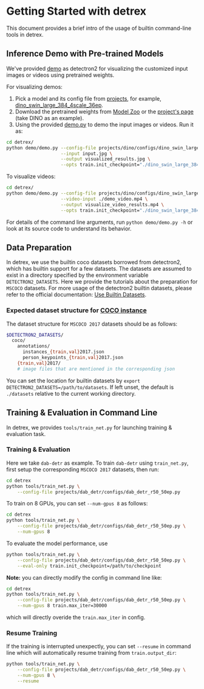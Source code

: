 # Getting Started with detrex
This document provides a brief intro of the usage of builtin command-line tools in detrex.

## Inference Demo with Pre-trained Models
We've provided [demo](https://github.com/IDEA-Research/detrex/tree/main/demo) as detectron2 for visualizing the customized input images or videos using pretrained weights.

For visualizing demos:
1. Pick a model and its config file from [projects](https://github.com/IDEA-Research/detrex/tree/main/projects), for example, [dino_swin_large_384_4scale_36ep](https://github.com/IDEA-Research/detrex/blob/main/projects/dino/configs/dino_swin_large_384_4scale_36ep.py).
2. Download the pretrained weights from [Model Zoo](https://detrex.readthedocs.io/en/latest/tutorials/Model_Zoo.html) or the [project's page](https://github.com/IDEA-Research/detrex/tree/main/projects/dino#pretrained-models) (take DINO as an example).
3. Using the provided [demo.py](https://github.com/IDEA-Research/detrex/blob/main/demo/demo.py) to demo the input images or videos. Run it as:

```bash
cd detrex/
python demo/demo.py --config-file projects/dino/configs/dino_swin_large_384_4scale_36ep.py \
                    --input input.jpg \
                    --output visualized_results.jpg \
                    --opts train.init_checkpoint="./dino_swin_large_384_4scale_36ep.pth"

```

To visualize videos:
```bash
cd detrex/
python demo/demo.py --config-file projects/dino/configs/dino_swin_large_384_4scale_36ep.py \
                    --video-input ./demo_video.mp4 \
                    --output visualize_video_results.mp4 \
                    --opts train.init_checkpoint="./dino_swin_large_384_4scale_36ep.pth"
```

For details of the command line arguments, run `python demo/demo.py -h` or look at its source code to understand its behavior.


## Data Preparation
In detrex, we use the builtin coco datasets borrowed from detectron2, which has builtin support for a few datasets. The datasets are assumed to exist in a directory specified by the environment variable `DETECTRON2_DATASETS`. Here we provide the tutorials about the preparation for `MSCOCO` datasets. For more usage of the detectron2 builtin datasets, please refer to the official documentation: [Use Builtin Datasets](https://detectron2.readthedocs.io/en/latest/tutorials/builtin_datasets.html).

### Expected dataset structure for [COCO instance](https://cocodataset.org/#download)

The dataset structure for `MSCOCO 2017` datasets should be as follows:
```bash
$DETECTRON2_DATASETS/
  coco/
    annotations/
      instances_{train,val}2017.json
      person_keypoints_{train,val}2017.json
    {train,val}2017/
    # image files that are mentioned in the corresponding json
```

You can set the location for builtin datasets by `export DETECTRON2_DATASETS=/path/to/datasets`. If left unset, the default is `./datasets` relative to the current working directory.


## Training & Evaluation in Command Line

In detrex, we provides `tools/train_net.py` for launching training & evaluation task.

### Training & Evaluation
Here we take `dab-detr` as example. To train `dab-detr` using `train_net.py`, first setup the corresponding `MSCOCO 2017` datasets, then run:

```bash
cd detrex
python tools/train_net.py \
    --config-file projects/dab_detr/configs/dab_detr_r50_50ep.py
```

To train on 8 GPUs, you can set `--num-gpus 8` as follows:
```bash
cd detrex
python tools/train_net.py \
    --config-file projects/dab_detr/configs/dab_detr_r50_50ep.py \
    --num-gpus 8
```

To evaluate the model performance, use
```bash
python tools/train_net.py \
    --config-file projects/dab_detr/configs/dab_detr_r50_50ep.py \
    --eval-only train.init_checkpoint=/path/to/checkpoint
```

**Note:** you can directly modify the config in command line like:
```bash
cd detrex
python tools/train_net.py \
    --config-file projects/dab_detr/configs/dab_detr_r50_50ep.py \
    --num-gpus 8 train.max_iter=30000
```
which will directly overide the `train.max_iter` in config.


### Resume Training
If the training is interrupted unexpectly, you can set `--resume` in command line which will automatically resume training from `train.output_dir`:

```bash
python tools/train_net.py \
    --config-file projects/dab_detr/configs/dab_detr_r50_50ep.py \
    --num-gpus 8 \
    --resume
```
